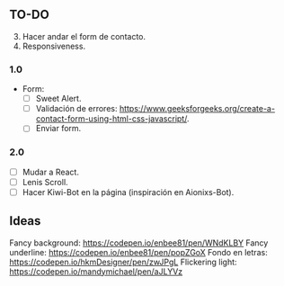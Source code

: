 ## TO-DO
3. Hacer andar el form de contacto.
4. Responsiveness. 

### 1.0
- Form:
    - [ ] Sweet Alert.
    - [ ] Validación de errores: https://www.geeksforgeeks.org/create-a-contact-form-using-html-css-javascript/.
    - [ ] Enviar form.

### 2.0
- [ ] Mudar a React.
- [ ] Lenis Scroll.
- [ ] Hacer Kiwi-Bot en la página (inspiración en Aionixs-Bot). 

## Ideas
Fancy background: https://codepen.io/enbee81/pen/WNdKLBY
Fancy underline: https://codepen.io/enbee81/pen/popZGoX
Fondo en letras: https://codepen.io/hkmDesigner/pen/zwJPgL
Flickering light: https://codepen.io/mandymichael/pen/aJLYVz
